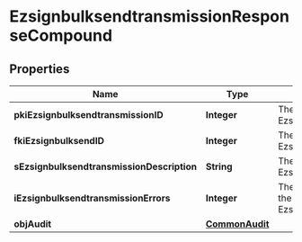 

# EzsignbulksendtransmissionResponseCompound

## Properties

Name | Type | Description | Notes
------------ | ------------- | ------------- | -------------
**pkiEzsignbulksendtransmissionID** | **Integer** | The unique ID of the Ezsignbulksendtransmission | 
**fkiEzsignbulksendID** | **Integer** | The unique ID of the Ezsignbulksend | 
**sEzsignbulksendtransmissionDescription** | **String** | The description of the Ezsignbulksendtransmission | 
**iEzsignbulksendtransmissionErrors** | **Integer** | The number of errors during the Ezsignbulksendtransmission | 
**objAudit** | [**CommonAudit**](CommonAudit.md) |  | 




